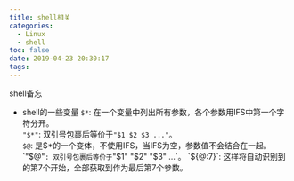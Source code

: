 ```yaml
---
title: shell相关
categories:
  - Linux
  - shell
toc: false
date: 2019-04-23 20:30:17
tags:
---
```

shell备忘
<!-- more -->

* shell的一些变量
`$*`: 在一个变量中列出所有参数，各个参数用IFS中第一个字符分开。  
`"$*"`: 双引号包裹后等价于`"$1 $2 $3 ..."`。  
`$@`: 是$*的一个变体，不使用IFS，当IFS为空，参数值不会结合在一起。  
`"$@"`: 双引号包裹后等价于`"$1" "$2" "$3" ...`。  
`${@:7}`: 这样将自动识别到的第7个开始，全部获取到作为最后第7个参数。  

